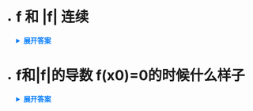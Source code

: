 - # f 和 |f| 连续 

  <details>
    <summary style="font-weight: bold; color: #007bff;">展开答案</summary>
    <ul>    
    <li style="color: blue;">30讲中学习过了 可以通过画图方法证明出来 难以记忆 但是需要通过图像学习
          <img src="https://raw.githubusercontent.com/Xioaruan912/pic/main/image-20251010152805072.png" alt="公式图" style="height: 200px; vertical-align: middle;">
      </li>
        <li style="color: blue;">连续：f(x)和f(x+x0) 只差o(1) 说明是充分靠近 那么|f|是不会改变充分靠近的关系 所以|f|也连续 但是|f|充分靠近 不代表 f连续 因为可以间断 反例如下图
          <img src="https://raw.githubusercontent.com/Xioaruan912/pic/main/image-20251010153429383.png" alt="公式图" style="height: 200px; vertical-align: middle;">
      </li>
    </ul>
  </details>
  
- # f和|f|的导数 f(x0)=0的时候什么样子

  <details>
    <summary style="font-weight: bold; color: #007bff;">展开答案</summary>
    <ul>    
    <li style="color: blue;">在 f(x0)=0前提下 函数可导不只需要连续 而且要求左导数右导数是存在的 那么在这个放大了许多到微观上看的可以发现 变化率是不同的 所以 f可导 是推不出|f|可导的 并且|f|可导也推不出f可导（反着看）也就是 可导 = 连续 + 变化率 下图是f'也不为0 
    <img src="https://raw.githubusercontent.com/Xioaruan912/pic/main/image-20251010153753574.png" alt="公式图" style="height: 200px; vertical-align: middle;">
    </li>
    <li style="color: blue;">但是在 f(x0)=0前提下 我们增加 f'(x)=0 那么如下图 那么是可以推出 |f|是可导的 并且导数也为0 如下图 左右导数我们无法通过一阶导数测量 所以变化率也为0 那么即使翻上去了 变化率依旧为0 左右变化率都是0 导数为0
    <img src="https://raw.githubusercontent.com/Xioaruan912/pic/main/image-20251010154351362.png" alt="公式图" style="height: 200px; vertical-align: middle;">
    </li>
    <li style="color: blue;">如果f(x0) !=0 那么如下图 绝对值不影响变化率
    <img src="https://raw.githubusercontent.com/Xioaruan912/pic/main/image-20251010154253961.png" alt="公式图" style="height: 200px; vertical-align: middle;">
    </li>
    </ul>
  </details>
